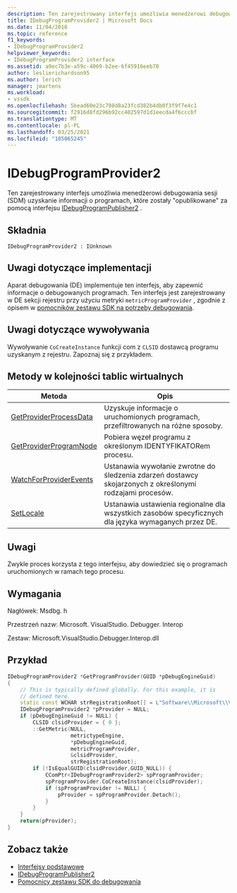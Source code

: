 ```yaml
---
description: Ten zarejestrowany interfejs umożliwia menedżerowi debugowania sesji (SDM) uzyskanie informacji o programach opublikowanych za pomocą interfejsu IDebugProgramPublisher2.
title: IDebugProgramProvider2 | Microsoft Docs
ms.date: 11/04/2016
ms.topic: reference
f1_keywords:
- IDebugProgramProvider2
helpviewer_keywords:
- IDebugProgramProvider2 interface
ms.assetid: a9ec7b3e-a59c-4069-b2ee-6f45916eeb78
author: leslierichardson95
ms.author: lerich
manager: jmartens
ms.workload:
- vssdk
ms.openlocfilehash: 5bead60e23c708d8a23fcd382b4db0f3f9f7e4c1
ms.sourcegitcommit: f2916d8fd296b92cc402597d1d1eecda4f6cccbf
ms.translationtype: MT
ms.contentlocale: pl-PL
ms.lasthandoff: 03/25/2021
ms.locfileid: "105065245"
---
```

# <a name="idebugprogramprovider2"></a>IDebugProgramProvider2
Ten zarejestrowany interfejs umożliwia menedżerowi debugowania sesji (SDM) uzyskanie informacji o programach, które zostały "opublikowane" za pomocą interfejsu [IDebugProgramPublisher2](../../../extensibility/debugger/reference/idebugprogrampublisher2.md) .

## <a name="syntax"></a>Składnia

```
IDebugProgramProvider2 : IUnknown
```

## <a name="notes-for-implementers"></a>Uwagi dotyczące implementacji
Aparat debugowania (DE) implementuje ten interfejs, aby zapewnić informacje o debugowanych programach. Ten interfejs jest zarejestrowany w DE sekcji rejestru przy użyciu metryki `metricProgramProvider` , zgodnie z opisem w [pomocników zestawu SDK na potrzeby debugowania](../../../extensibility/debugger/reference/sdk-helpers-for-debugging.md).

## <a name="notes-for-callers"></a>Uwagi dotyczące wywoływania
Wywoływanie `CoCreateInstance` funkcji com z `CLSID` dostawcą programu uzyskanym z rejestru. Zapoznaj się z przykładem.

## <a name="methods-in-vtable-order"></a>Metody w kolejności tablic wirtualnych

|Metoda|Opis|
|------------|-----------------|
|[GetProviderProcessData](../../../extensibility/debugger/reference/idebugprogramprovider2-getproviderprocessdata.md)|Uzyskuje informacje o uruchomionych programach, przefiltrowanych na różne sposoby.|
|[GetProviderProgramNode](../../../extensibility/debugger/reference/idebugprogramprovider2-getproviderprogramnode.md)|Pobiera węzeł programu z określonym IDENTYFIKATORem procesu.|
|[WatchForProviderEvents](../../../extensibility/debugger/reference/idebugprogramprovider2-watchforproviderevents.md)|Ustanawia wywołanie zwrotne do śledzenia zdarzeń dostawcy skojarzonych z określonymi rodzajami procesów.|
|[SetLocale](../../../extensibility/debugger/reference/idebugprogramprovider2-setlocale.md)|Ustanawia ustawienia regionalne dla wszystkich zasobów specyficznych dla języka wymaganych przez DE.|

## <a name="remarks"></a>Uwagi
Zwykle proces korzysta z tego interfejsu, aby dowiedzieć się o programach uruchomionych w ramach tego procesu.

## <a name="requirements"></a>Wymagania
Nagłówek: Msdbg. h

Przestrzeń nazw: Microsoft. VisualStudio. Debugger. Interop

Zestaw: Microsoft.VisualStudio.Debugger.Interop.dll

## <a name="example"></a>Przykład

```cpp
IDebugProgramProvider2 *GetProgramProvider(GUID *pDebugEngineGuid)
{
    // This is typically defined globally. For this example, it is
    // defined here.
    static const WCHAR strRegistrationRoot[] = L"Software\\Microsoft\\VisualStudio\\8.0Exp";
    IDebugProgramProvider2 *pProvider = NULL;
    if (pDebugEngineGuid != NULL) {
        CLSID clsidProvider = { 0 };
        ::GetMetric(NULL,
                    metrictypeEngine,
                    *pDebugEngineGuid,
                    metricProgramProvider,
                    &clsidProvider,
                    strRegistrationRoot);
        if (!IsEqualGUID(clsidProvider,GUID_NULL)) {
            CComPtr<IDebugProgramProvider2> spProgramProvider;
            spProgramProvider.CoCreateInstance(clsidProvider);
            if (spProgramProvider != NULL) {
                pProvider = spProgramProvider.Detach();
            }
        }
    }
    return(pProvider);
}
```

## <a name="see-also"></a>Zobacz także
- [Interfejsy podstawowe](../../../extensibility/debugger/reference/core-interfaces.md)
- [IDebugProgramPublisher2](../../../extensibility/debugger/reference/idebugprogrampublisher2.md)
- [Pomocnicy zestawu SDK do debugowania](../../../extensibility/debugger/reference/sdk-helpers-for-debugging.md)
